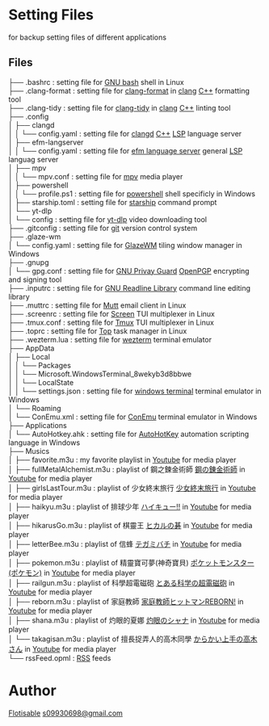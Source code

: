 # Setting Files
  for backup setting files of different applications

## Files
   ├── .bashrc                                              : setting file for [GNU bash](https://www.gnu.org/software/bash/) shell in Linux  
   ├── .clang-format                                        : setting file for [clang-format](https://clang.llvm.org/docs/ClangFormat.html) in [clang](https://clang.llvm.org/index.html) [C++](https://en.cppreference.com/w/) formatting tool  
   ├── .clang-tidy                                          : setting file for [clang-tidy](https://clang.llvm.org/extra/clang-tidy/) in [clang](https://clang.llvm.org/index.html) [C++](https://en.cppreference.com/w/) linting tool  
   ├── .config  
   │   ├── clangd  
   │   │   └── config.yaml                                  : setting file for [clangd](https://clangd.llvm.org/) [C++](https://en.cppreference.com/w/) [LSP](https://microsoft.github.io/language-server-protocol/) language server  
   │   ├── efm-langserver  
   │   │   └── config.yaml                                  : setting file for [efm language server](https://github.com/mattn/efm-langserver) general [LSP](https://microsoft.github.io/language-server-protocol/) languag server  
   │   ├── mpv  
   │   │   └── mpv.conf                                     : setting file for [mpv](https://mpv.io/) media player  
   │   ├── powershell  
   │   │   └── profile.ps1                                  : setting file for [powershell](https://github.com/PowerShell/PowerShell) shell specificly in Windows  
   │   ├── starship.toml                                    : setting file for [starship](https://starship.rs/) command prompt  
   │   └── yt-dlp  
   │       └── config                                       : setting file for [yt-dlp](https://github.com/yt-dlp/yt-dlp) video downloading tool  
   ├── .gitconfig                                           : setting file for [git](https://git-scm.com/) version control system  
   ├── .glaze-wm  
   │   └── config.yaml                                      : setting file for [GlazeWM](https://github.com/lars-berger/GlazeWM) tiling window manager in Windows  
   ├── .gnupg  
   │   └── gpg.conf                                         : setting file for [GNU Privay Guard](https://gnupg.org/) [OpenPGP](https://www.ietf.org/rfc/rfc4880.txt) encrypting and signing tool  
   ├── .inputrc                                             : setting file for [GNU Readline Library](https://tiswww.case.edu/php/chet/readline/rltop.html) command line editing library  
   ├── .muttrc                                              : setting file for [Mutt](http://www.mutt.org/) email client in Linux  
   ├── .screenrc                                            : setting file for [Screen](https://www.gnu.org/software/screen/) TUI multiplexer in Linux  
   ├── .tmux.conf                                           : setting file for [Tmux](https://github.com/tmux/tmux) TUI multiplexer in Linux  
   ├── .toprc                                               : setting file for [Top](https://zh.wikipedia.org/wiki/Top_(%E8%BD%AF%E4%BB%B6)) task manager in Linux  
   ├── .wezterm.lua                                         : setting file for [wezterm](https://github.com/wez/wezterm) terminal emulator  
   ├── AppData  
   │   ├── Local  
   │   │   └── Packages  
   │   │       └── Microsoft.WindowsTerminal_8wekyb3d8bbwe  
   │   │           └── LocalState  
   │   │               └── settings.json                    : setting file for [windows terminal](https://github.com/microsoft/terminal) terminal emulator in Windows  
   │   └── Roaming  
   │       └── ConEmu.xml                                   : setting file for [ConEmu](https://conemu.github.io/) terminal emulator in Windows  
   ├── Applications  
   │   └── AutoHotkey.ahk                                   : setting file for [AutoHotKey](https://www.autohotkey.com/) automation scripting language in Windows  
   ├── Musics  
   │   ├── favorite.m3u                                     : my favorite playlist in [Youtube](https://www.youtube.com/) for media player  
   │   ├── fullMetalAlchemist.m3u                           : playlist of 鋼之鍊金術師 [鋼の錬金術師](https://zh.wikipedia.org/wiki/%E9%8B%BC%E4%B9%8B%E9%8D%8A%E9%87%91%E8%A1%93%E5%B8%AB) in [Youtube](https://www.youtube.com/) for media player  
   │   ├── girlsLastTour.m3u                                : playlist of 少女終末旅行 [少女終末旅行](https://zh.wikipedia.org/zh-tw/%E5%B0%91%E5%A5%B3%E7%B5%82%E6%9C%AB%E6%97%85%E8%A1%8C) in [Youtube](https://www.youtube.com/) for media player  
   │   ├── haikyu.m3u                                       : playlist of 排球少年 [ハイキュー!!](https://zh.wikipedia.org/wiki/%E6%8E%92%E7%90%83%E5%B0%91%E5%B9%B4%EF%BC%81%EF%BC%81) in [Youtube](https://www.youtube.com/) for media player  
   │   ├── hikarusGo.m3u                                    : playlist of 棋靈王 [ヒカルの碁](https://zh.wikipedia.org/zh-tw/%E6%A3%8B%E9%AD%82) in [Youtube](https://www.youtube.com/) for media player  
   │   ├── letterBee.m3u                                    : playlist of 信蜂 [テガミバチ](https://zh.wikipedia.org/wiki/%E4%BF%A1%E8%9C%82) in [Youtube](https://www.youtube.com/) for media player  
   │   ├── pokemon.m3u                                      : playlist of 精靈寶可夢(神奇寶貝) [ポケットモンスター (ポケモン)](https://zh.wikipedia.org/wiki/%E5%AF%B6%E5%8F%AF%E5%A4%A2%E7%B3%BB%E5%88%97_(%E5%8B%95%E7%95%AB)) in [Youtube](https://www.youtube.com/) for media player  
   │   ├── railgun.m3u                                      : playlist of 科學超電磁砲 [とある科学の超電磁砲](https://zh.wikipedia.org/wiki/%E7%A7%91%E5%AD%B8%E8%B6%85%E9%9B%BB%E7%A3%81%E7%A0%B2) in [Youtube](https://www.youtube.com/) for media player  
   │   ├── reborn.m3u                                       : playlist of 家庭教師 [家庭教師ヒットマンREBORN!](https://zh.wikipedia.org/zh-tw/%E5%AE%B6%E5%BA%AD%E6%95%99%E5%B8%ABHITMAN_REBORN!_(%E5%8B%95%E7%95%AB)) in [Youtube](https://www.youtube.com/) for media player  
   │   ├── shana.m3u                                        : playlist of 灼眼的夏娜 [灼眼のシャナ](https://zh.wikipedia.org/zh-tw/%E7%81%BC%E7%9C%BC%E7%9A%84%E5%A4%8F%E5%A8%9C_(%E5%8B%95%E7%95%AB)) in [Youtube](https://www.youtube.com/) for media player  
   │   └── takagisan.m3u                                    : playlist of 擅長捉弄人的高木同學 [からかい上手の高木さん](https://zh.wikipedia.org/zh-tw/%E6%93%85%E9%95%B7%E6%8D%89%E5%BC%84%E4%BA%BA%E7%9A%84%E9%AB%98%E6%9C%A8%E5%90%8C%E5%AD%B8) in [Youtube](https://www.youtube.com/) for media player  
   └── rssFeed.opml                                         : [RSS](https://zh.wikipedia.org/zh-tw/RSS) feeds  

# Author
  [Flotisable](https://github.com/flotisable) <s09930698@gmail.com>
